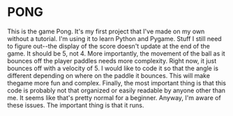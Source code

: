 # PONG
This is the game Pong. It's my first project that I've made on my own without a tutorial. I'm using it to learn Python and Pygame. Stuff I still need to figure out--the display of the score doesn't update at the end of the game. It should be 5, not 4. More importantly, the movement of the ball as it bounces off the player paddles needs more complexity. Right now, it just bounces off with a velocity of 5. I would like to code it so that the angle is different depending on where on the paddle it bounces. This will make thegame more fun and complex. Finally, the most important thing is that this code is probably not that organized or easily readable by anyone other than me. It seems like that's pretty normal for a beginner. Anyway, I'm aware of these issues. The important thing is that it runs.
